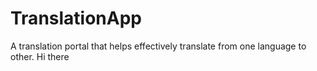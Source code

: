 # TranslationApp
A translation portal that helps effectively translate from one language to other.
Hi there
